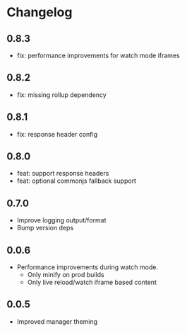# Changelog

## 0.8.3
- fix: performance improvements for watch mode iframes

## 0.8.2
- fix: missing rollup dependency

## 0.8.1
- fix: response header config

## 0.8.0
- feat: support response headers
- feat: optional commonjs fallback support

## 0.7.0
- Improve logging output/format
- Bump version deps

## 0.0.6
- Performance improvements during watch mode.
  - Only minify on prod builds
  - Only live reload/watch iframe based content

## 0.0.5
- Improved manager theming